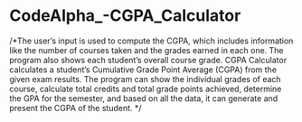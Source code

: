 # CodeAlpha_-CGPA_Calculator
/*The user’s input is used to compute the CGPA, which
 includes information like the number of courses taken and
 the grades earned in each one. The program also shows each
 student’s overall course grade. CGPA Calculator calculates a
 student’s Cumulative Grade Point Average (CGPA) from the
 given exam results. The program can show the individual
 grades of each course, calculate total credits and total grade
 points achieved, determine the GPA for the semester, and
 based on all the data, it can generate and present the CGPA
 of the student. */
